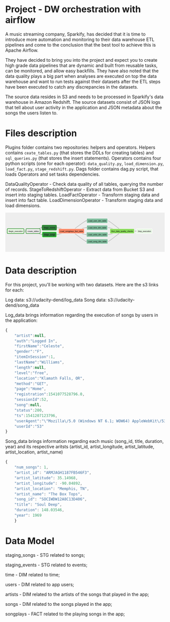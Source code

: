 # Project - DW orchestration with airflow

A music streaming company, Sparkify, has decided that it is time to introduce more automation and monitoring to their data warehouse ETL pipelines and come to the conclusion that the best tool to achieve this is Apache Airflow.

They have decided to bring you into the project and expect you to create high grade data pipelines that are dynamic and built from reusable tasks, can be monitored, and allow easy backfills. They have also noted that the data quality plays a big part when analyses are executed on top the data warehouse and want to run tests against their datasets after the ETL steps have been executed to catch any discrepancies in the datasets.

The source data resides in S3 and needs to be processed in Sparkify's data warehouse in Amazon Redshift. The source datasets consist of JSON logs that tell about user activity in the application and JSON metadata about the songs the users listen to.


<h1> Files description </h1>

Plugins folder contains two repositories: helpers and operators. Helpers contains <code>ceate_tables.py</code> (that stores the DDLs for creating tables) and <code>sql_queries.py</code> (that stores the insert statements). Operators contains four python scripts (one for each operator): <code>data_quality.py</code>, <code>load_dimension.py</code>, <code>load_fact.py</code>, <code>stage_redshift.py</code>. Dags folder contains dag.py script, that loads Operators and set tasks dependencies.

DataQualityOperator - Check data quality of all tables, querying the number of records.
StageToRedshiftOperator - Extract data from Bucket S3 and insert into staging tables.
LoadFactOperator - Transform staging data and insert into fact table.
LoadDimensionOperator - Transform staging data and load dimensions.

![Alt text](images/dag_sparkify.png "DAG")

<h1> Data description </h1>

For this project, you'll be working with two datasets. Here are the s3 links for each:

Log data: s3://udacity-dend/log_data
Song data: s3://udacity-dend/song_data

Log_data brings information regarding the execution of songs by users in the application:

```javascript
{
    "artist":null,
    "auth":"Logged In",
    "firstName":"Celeste",
    "gender":"F",
    "itemInSession":1,
    "lastName":"Williams",
    "length":null,
    "level":"free",
    "location":"Klamath Falls, OR",
    "method":"GET",
    "page":"Home",
    "registration":1541077528796.0,
    "sessionId":52,
    "song":null,
    "status":200,
    "ts":1541207123796,
    "userAgent":"\"Mozilla\/5.0 (Windows NT 6.1; WOW64) AppleWebKit\/537.36 (KHTML, like Gecko) Chrome\/37.0.2062.103 Safari\/537.36\"",
    "userId":"53"
}
```
Song_data brings information regarding each music (song_id, title, duration, year) and its respective aritsts (artist_id, artist_longitude, artist_latitude, artist_location, artist_name)

```javascript
{
    "num_songs": 1,
    "artist_id": "ARMJAGH1187FB546F3",
    "artist_latitude": 35.14968,
    "artist_longitude": -90.04892,
    "artist_location": "Memphis, TN",
    "artist_name": "The Box Tops",
    "song_id": "SOCIWDW12A8C13D406",
    "title": "Soul Deep",
    "duration": 148.03546,
    "year": 1969
    }
```

<h1> Data Model </h1>

staging_songs - STG related to songs;

staging_events - STG related to events;

time - DIM related to time;

users - DIM related to app users;

artists - DIM related to the artists of the songs that played in the app;

songs - DIM related to the songs played in the app;

songplays - FACT related to the playing songs in the app;

